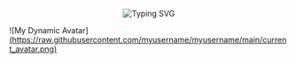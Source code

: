 <p align="center">
    <img src="https://readme-typing-svg.herokuapp.com?size=24&center=true&vCenter=true&width=500&color=36B4A6&lines=print('Hello,+World!');print('Welcome+to+my+GitHub');What+should+I+write+here?" alt="Typing SVG">
</p>

![My Dynamic Avatar][(https://raw.githubusercontent.com/myusername/myusername/main/current_avatar.png)](https://avatars.githubusercontent.com/u/189695649?v=4)
